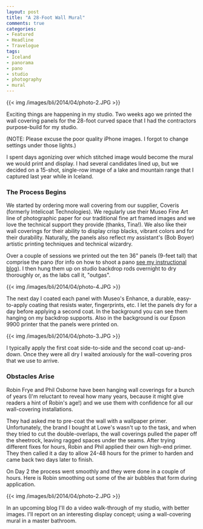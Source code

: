 ```yaml
---
layout: post
title: "A 28-Foot Wall Mural"
comments: true
categories:
- Featured
- Headline
- Travelogue
tags:
- Iceland
- panorama
- pano
- studio
- photography
- mural
---
```


{{<  img /images/bli/2014/04/photo-2.JPG  >}}

Exciting things are happening in my studio. Two weeks ago we printed the wall covering panels for the 28-foot curved space that I had the contractors purpose-build for my studio. 

<!--more-->

(NOTE: Please excuse the poor quality iPhone images. I forgot to change settings under those lights.)

I spent days agonizing over which stitched image would become the mural we would print and display. I had several candidates lined up, but we decided on a 15-shot, single-row image of a lake and mountain range that I captured last year while in Iceland. 

### The Process Begins

We started by ordering more wall covering from our supplier, Coveris (formerly Intelicoat Technologies). We regularly use their Museo Fine Art line of photographic paper for our traditional fine art framed images and we love the technical support they provide (thanks, Tina!). We also like their wall coverings for their ability to display crisp blacks, vibrant colors and for their durability. Naturally, the panels also reflect my assistant's (Bob Boyer) artistic printing techniques and technical wizardry. 

Over a couple of sessions we printed out the ten 36" panels (9-feet tall) that comprise the pano (for info on how to shoot a pano [see my instructional blog](http://www.lesterpickerphoto.com/2014/02/25/multi-row-pano/)). I then hung them up on studio backdrop rods overnight to dry thoroughly or, as the labs call it, "outgas". 

{{<  img /images/bli/2014/04/photo-4.JPG  >}}

The next day I coated each panel with Museo's Enhance, a durable, easy-to-apply coating that resists water, fingerprints, etc. I let the panels dry for a day before applying a second coat. In the background you can see them hanging on my backdrop supports. Also in the background is our Epson 9900 printer that the panels were printed on. 

{{<  img /images/bli/2014/04/photo-3.JPG  >}}

I typically apply the first coat side-to-side and the second coat up-and-down. Once they were all dry I waited anxiously for the wall-covering pros that we use to arrive. 

### Obstacles Arise

Robin Frye and Phil Osborne have been hanging wall coverings for  a bunch of years (I'm reluctant to reveal how many years, because it might give readers a hint of Robin's age!) and we use them with confidence for all our wall-covering installations. 

They had asked me to pre-coat the wall with a wallpaper primer. Unfortunately, the brand I bought at Lowe's wasn't up to the task, and when they tried to cut the double-overlaps, the wall coverings pulled the paper off the sheetrock, leaving ragged spaces under the seams. After trying different fixes for hours, Robin and Phil applied their own high-end primer. They then called it a day to allow 24-48 hours for the primer to harden and came back two days later to finish. 

On Day 2 the process went smoothly and they were done in a couple of hours. Here is Robin smoothing out some of the air bubbles that form during application.  

{{<  img /images/bli/2014/04/photo-2.JPG  >}}

In an upcoming blog I'll do a video walk-through of my studio, with better images. I'll report on an interesting display concept; using a wall-covering mural in a master bathroom. 